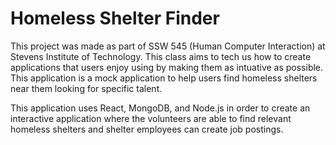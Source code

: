 # Homeless Shelter Finder
This project was made as part of SSW 545 (Human Computer Interaction) at Stevens Institute of Technology. This class aims to tech us how to create applications that users enjoy using by making them as intuative as possible. This application is a mock application to help users find homeless shelters near them looking for specific talent.

This application uses React, MongoDB, and Node.js in order to create an interactive application where the volunteers are able to find relevant homeless shelters and shelter employees can create job postings.
